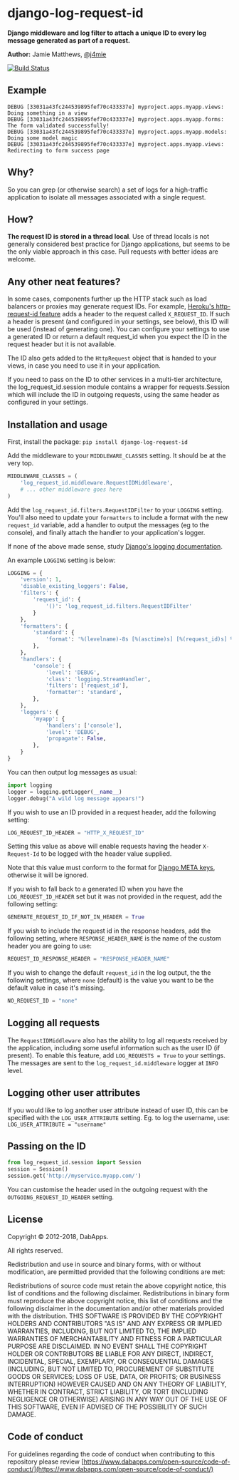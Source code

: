 django-log-request-id
=====================

**Django middleware and log filter to attach a unique ID to every log message generated as part of a request.**

**Author:** Jamie Matthews, [@j4mie](https://twitter.com/j4mie)

[![Build Status](https://travis-ci.org/dabapps/django-log-request-id.png?branch=master)](https://travis-ci.org/dabapps/django-log-request-id)

Example
-------

```
DEBUG [33031a43fc244539895fef70c433337e] myproject.apps.myapp.views: Doing something in a view
DEBUG [33031a43fc244539895fef70c433337e] myproject.apps.myapp.forms: The form validated successfully!
DEBUG [33031a43fc244539895fef70c433337e] myproject.apps.myapp.models: Doing some model magic
DEBUG [33031a43fc244539895fef70c433337e] myproject.apps.myapp.views: Redirecting to form success page
```

Why?
----

So you can grep (or otherwise search) a set of logs for a high-traffic application to isolate all messages associated with a single request.

How?
----

**The request ID is stored in a thread local**. Use of thread locals is not generally considered best practice for Django applications, but seems to be the only viable approach in this case. Pull requests with better ideas are welcome.

Any other neat features?
------------------------

In some cases, components further up the HTTP stack such as load balancers or proxies may generate request IDs. For example, [Heroku's http-request-id feature](https://devcenter.heroku.com/articles/http-request-id) adds a header to the request called `X_REQUEST_ID`. If such a header is present (and configured in your settings, see below), this ID will be used (instead of generating one). You can configure your settings to use a generated ID or return a default request_id when you expect the ID in the request header but it is not available.

The ID also gets added to the `HttpRequest` object that is handed to your views, in case you need to use it in your application.

If you need to pass on the ID to other services in a multi-tier architecture,
the log_request_id.session module contains a wrapper for requests.Session which
will include the ID in outgoing requests, using the same header as configured in
your settings.

Installation and usage
----------------------

First, install the package: `pip install django-log-request-id`

Add the middleware to your `MIDDLEWARE_CLASSES` setting. It should be at the very top.

```python
MIDDLEWARE_CLASSES = (
    'log_request_id.middleware.RequestIDMiddleware',
    # ... other middleware goes here
)
```

Add the `log_request_id.filters.RequestIDFilter` to your `LOGGING` setting. You'll also need to update your `formatters` to include a format with the new `request_id` variable, add a handler to output the messages (eg to the console), and finally attach the handler to your application's logger.

If none of the above made sense, study [Django's logging documentation](https://docs.djangoproject.com/en/dev/topics/logging/).

An example `LOGGING` setting is below:

```python
LOGGING = {
    'version': 1,
    'disable_existing_loggers': False,
    'filters': {
        'request_id': {
            '()': 'log_request_id.filters.RequestIDFilter'
        }
    },
    'formatters': {
        'standard': {
            'format': '%(levelname)-8s [%(asctime)s] [%(request_id)s] %(name)s: %(message)s'
        },
    },
    'handlers': {
        'console': {
            'level': 'DEBUG',
            'class': 'logging.StreamHandler',
            'filters': ['request_id'],
            'formatter': 'standard',
        },
    },
    'loggers': {
        'myapp': {
            'handlers': ['console'],
            'level': 'DEBUG',
            'propagate': False,
        },
    }
}
```

You can then output log messages as usual:

```python
import logging
logger = logging.getLogger(__name__)
logger.debug("A wild log message appears!")
```

If you wish to use an ID provided in a request header, add the following setting:

```python
LOG_REQUEST_ID_HEADER = "HTTP_X_REQUEST_ID"
```

Setting this value as above will enable requests having the header `X-Request-Id` to be logged with the header value supplied.

Note that this value must conform to the format for [Django META keys](https://docs.djangoproject.com/en/2.1/ref/request-response/#django.http.HttpRequest.META), otherwise it will be ignored.

If you wish to fall back to a generated ID when you have the `LOG_REQUEST_ID_HEADER` set but it was not provided in the request, add the following setting:

```python
GENERATE_REQUEST_ID_IF_NOT_IN_HEADER = True
```

If you wish to include the request id in the response headers, add the following setting, where `RESPONSE_HEADER_NAME` is the name of the custom header you are going to use:

```python
REQUEST_ID_RESPONSE_HEADER = "RESPONSE_HEADER_NAME"
```

If you wish to change the default `request_id` in the log output, the the following settings, where `none` (default) is the value you want to be the default value in case it's missing.

```python
NO_REQUEST_ID = "none"
```

Logging all requests
--------------------

The `RequestIDMiddleware` also has the ability to log all requests received by the application, including some useful information such as the user ID (if present). To enable this feature, add `LOG_REQUESTS = True` to your settings. The messages are sent to the `log_request_id.middleware` logger at `INFO` level.

Logging other user attributes
--------------------

If you would like to log another user attribute instead of user ID, this can be specified with the `LOG_USER_ATTRIBUTE` setting. Eg. to log the username, use: `LOG_USER_ATTRIBUTE = "username"`

Passing on the ID
-----------------

```python
from log_request_id.session import Session
session = Session()
session.get('http://myservice.myapp.com/')
```

You can customise the header used in the outgoing request with the `OUTGOING_REQUEST_ID_HEADER` setting.


License
-------

Copyright © 2012-2018, DabApps.

All rights reserved.

Redistribution and use in source and binary forms, with or without 
modification, are permitted provided that the following conditions are met:

Redistributions of source code must retain the above copyright notice, this 
list of conditions and the following disclaimer.
Redistributions in binary form must reproduce the above copyright notice, this 
list of conditions and the following disclaimer in the documentation and/or 
other materials provided with the distribution.
THIS SOFTWARE IS PROVIDED BY THE COPYRIGHT HOLDERS AND CONTRIBUTORS "AS IS" AND 
ANY EXPRESS OR IMPLIED WARRANTIES, INCLUDING, BUT NOT LIMITED TO, THE IMPLIED 
WARRANTIES OF MERCHANTABILITY AND FITNESS FOR A PARTICULAR PURPOSE ARE 
DISCLAIMED. IN NO EVENT SHALL THE COPYRIGHT HOLDER OR CONTRIBUTORS BE LIABLE 
FOR ANY DIRECT, INDIRECT, INCIDENTAL, SPECIAL, EXEMPLARY, OR CONSEQUENTIAL 
DAMAGES (INCLUDING, BUT NOT LIMITED TO, PROCUREMENT OF SUBSTITUTE GOODS OR 
SERVICES; LOSS OF USE, DATA, OR PROFITS; OR BUSINESS INTERRUPTION) HOWEVER 
CAUSED AND ON ANY THEORY OF LIABILITY, WHETHER IN CONTRACT, STRICT LIABILITY, 
OR TORT (INCLUDING NEGLIGENCE OR OTHERWISE) ARISING IN ANY WAY OUT OF THE USE 
OF THIS SOFTWARE, EVEN IF ADVISED OF THE POSSIBILITY OF SUCH DAMAGE.

## Code of conduct

For guidelines regarding the code of conduct when contributing to this repository please review [https://www.dabapps.com/open-source/code-of-conduct/](https://www.dabapps.com/open-source/code-of-conduct/)
